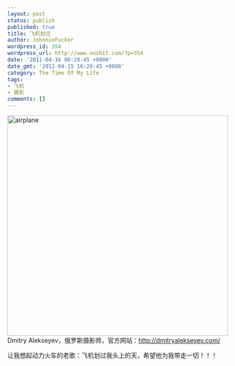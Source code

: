 ```yaml
---
layout: post
status: publish
published: true
title: 飞机划过
author: JohnnieFucker
wordpress_id: 354
wordpress_url: http://www.oushit.com/?p=354
date: '2011-04-16 00:28:45 +0800'
date_gmt: '2011-04-15 16:28:45 +0800'
category: The Time Of My Life
tags:
- 飞机
- 摄影
comments: []
---
```

<p><a href="http://www.yupoo.com/photos/crazysperm/80635051/" title="airplane"><img src="http://pic.yupoo.com/crazysperm/B076zv9x/medium.jpg" alt="airplane" width="500" height="500" border="0" /></a><br />
Dmitry Alekseyev，俄罗斯摄影师，官方网站：<a href="http://dmitryalekseyev.com/">http://dmitryalekseyev.com/</a></p>
<p>让我想起动力火车的老歌：飞机划过我头上的天，希望他为我带走一切！！！</p>
